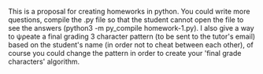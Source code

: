 This is a proposal for creating homeworks in python. 
You could write more questions, compile the .py file so that the student cannot open the file to see the answers (python3 -m py_compile homework-1.py).
I also give a way to ψρeate a final grading 3 character pattern (to be sent to the tutor's email) based on the student's name (in order not to cheat between each other), of course you could change the pattern in order to create your 'final grade characters' algorithm.

